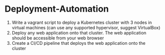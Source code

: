 # Deployment-Automation

1.	Write a vagrant script to deploy a Kubernetes cluster with 3 nodes in virtual machines (can use any supported hypervisor, suggest VirtualBox)
2.	Deploy any web application onto that cluster. The web application should be accessible from your web browser
3.	Create a CI/CD pipeline that deploys the web application onto the cluster

